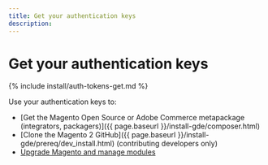 ```yaml
---
title: Get your authentication keys
description:
---
```


# Get your authentication keys

{% include install/auth-tokens-get.md %}

Use your authentication keys to:

*  [Get the Magento Open Source or Adobe Commerce metapackage (integrators, packagers)]({{ page.baseurl }}/install-gde/composer.html)
*  [Clone the Magento 2 GitHub]({{ page.baseurl }}/install-gde/prereq/dev_install.html) (contributing developers only)
*  [Upgrade Magento and manage modules](https://experienceleague.adobe.com/docs/commerce-operations/upgrade-guide/overview.html)

